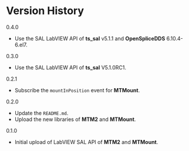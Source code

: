 # Version History

0.4.0

- Use the SAL LabVIEW API of **ts_sal** v5.1.1 and **OpenSpliceDDS** 6.10.4-6.el7.

0.3.0

- Use the SAL LabVIEW API of **ts_sal** V5.1.0RC1.

0.2.1

- Subscribe the `mountInPosition` event for **MTMount**.

0.2.0

- Update the `README.md`.
- Upload the new libraries of **MTM2** and **MTMount**.

0.1.0

- Initial upload of LabVIEW SAL API of **MTM2** and **MTMount**.
